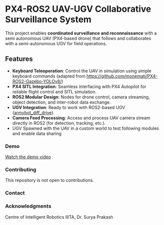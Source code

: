 # PX4-ROS2 UAV-UGV Collaborative Surveillance System

This project enables **coordinated surveillance and reconnaissance** with a semi autonomous UAV (PX4-based drone) that follows and collaborates with a semi-autonomous UGV for field operations.

## Features

- **Keyboard Teleoperation**: Control the UAV in simulation using simple keyboard commands (adapted from https://github.com/monemati/PX4-ROS2-Gazebo-YOLOv8/)
- **PX4 SITL Integration**: Seamless interfacing with PX4 Autopilot for reliable flight control and SITL simulation.
- **ROS2 Modular Design**: Nodes for drone control, camera streaming, object detection, and inter-robot data exchange.
- **UGV Integration**: Ready to work with ROS2-based UGV ([armybot_diff_drive](https://github.com/ShauryaJain03/armybot_diff_drive)).
- **Camera Feed Processing**: Access and process UAV camera stream directly in ROS2 (for detection, tracking, etc.).
- UGV Spawned with the UAV in a custom world to test following modules and enable data sharing

### Demo
[Watch the demo video](uav_yolo.mp4)

<!-- Contributing -->
### Contributing

This repository is not open to contributions.

### Contact


<!-- ACKNOWLEDGMENTS -->
### Acknowledgments


Centre of Intelligent Robotics IIITA, Dr. Surya Prakash

